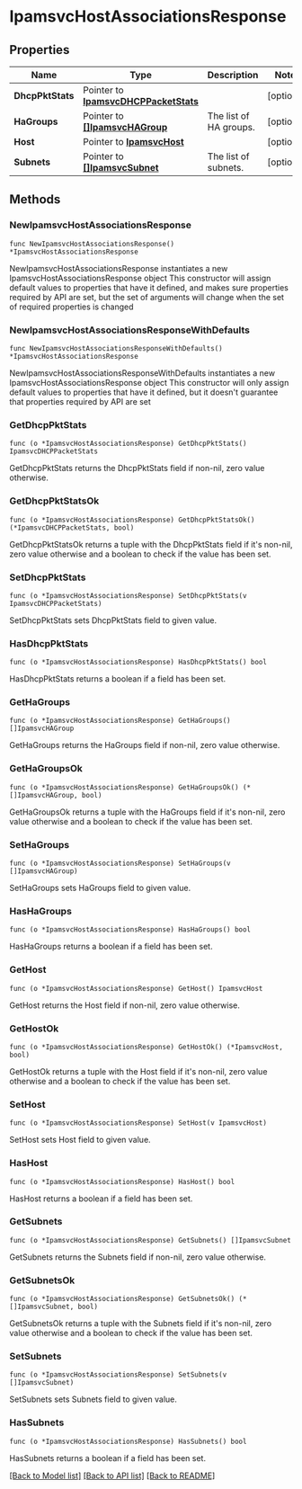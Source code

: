 # IpamsvcHostAssociationsResponse

## Properties

Name | Type | Description | Notes
------------ | ------------- | ------------- | -------------
**DhcpPktStats** | Pointer to [**IpamsvcDHCPPacketStats**](IpamsvcDHCPPacketStats.md) |  | [optional] 
**HaGroups** | Pointer to [**[]IpamsvcHAGroup**](IpamsvcHAGroup.md) | The list of HA groups. | [optional] 
**Host** | Pointer to [**IpamsvcHost**](IpamsvcHost.md) |  | [optional] 
**Subnets** | Pointer to [**[]IpamsvcSubnet**](IpamsvcSubnet.md) | The list of subnets. | [optional] 

## Methods

### NewIpamsvcHostAssociationsResponse

`func NewIpamsvcHostAssociationsResponse() *IpamsvcHostAssociationsResponse`

NewIpamsvcHostAssociationsResponse instantiates a new IpamsvcHostAssociationsResponse object
This constructor will assign default values to properties that have it defined,
and makes sure properties required by API are set, but the set of arguments
will change when the set of required properties is changed

### NewIpamsvcHostAssociationsResponseWithDefaults

`func NewIpamsvcHostAssociationsResponseWithDefaults() *IpamsvcHostAssociationsResponse`

NewIpamsvcHostAssociationsResponseWithDefaults instantiates a new IpamsvcHostAssociationsResponse object
This constructor will only assign default values to properties that have it defined,
but it doesn't guarantee that properties required by API are set

### GetDhcpPktStats

`func (o *IpamsvcHostAssociationsResponse) GetDhcpPktStats() IpamsvcDHCPPacketStats`

GetDhcpPktStats returns the DhcpPktStats field if non-nil, zero value otherwise.

### GetDhcpPktStatsOk

`func (o *IpamsvcHostAssociationsResponse) GetDhcpPktStatsOk() (*IpamsvcDHCPPacketStats, bool)`

GetDhcpPktStatsOk returns a tuple with the DhcpPktStats field if it's non-nil, zero value otherwise
and a boolean to check if the value has been set.

### SetDhcpPktStats

`func (o *IpamsvcHostAssociationsResponse) SetDhcpPktStats(v IpamsvcDHCPPacketStats)`

SetDhcpPktStats sets DhcpPktStats field to given value.

### HasDhcpPktStats

`func (o *IpamsvcHostAssociationsResponse) HasDhcpPktStats() bool`

HasDhcpPktStats returns a boolean if a field has been set.

### GetHaGroups

`func (o *IpamsvcHostAssociationsResponse) GetHaGroups() []IpamsvcHAGroup`

GetHaGroups returns the HaGroups field if non-nil, zero value otherwise.

### GetHaGroupsOk

`func (o *IpamsvcHostAssociationsResponse) GetHaGroupsOk() (*[]IpamsvcHAGroup, bool)`

GetHaGroupsOk returns a tuple with the HaGroups field if it's non-nil, zero value otherwise
and a boolean to check if the value has been set.

### SetHaGroups

`func (o *IpamsvcHostAssociationsResponse) SetHaGroups(v []IpamsvcHAGroup)`

SetHaGroups sets HaGroups field to given value.

### HasHaGroups

`func (o *IpamsvcHostAssociationsResponse) HasHaGroups() bool`

HasHaGroups returns a boolean if a field has been set.

### GetHost

`func (o *IpamsvcHostAssociationsResponse) GetHost() IpamsvcHost`

GetHost returns the Host field if non-nil, zero value otherwise.

### GetHostOk

`func (o *IpamsvcHostAssociationsResponse) GetHostOk() (*IpamsvcHost, bool)`

GetHostOk returns a tuple with the Host field if it's non-nil, zero value otherwise
and a boolean to check if the value has been set.

### SetHost

`func (o *IpamsvcHostAssociationsResponse) SetHost(v IpamsvcHost)`

SetHost sets Host field to given value.

### HasHost

`func (o *IpamsvcHostAssociationsResponse) HasHost() bool`

HasHost returns a boolean if a field has been set.

### GetSubnets

`func (o *IpamsvcHostAssociationsResponse) GetSubnets() []IpamsvcSubnet`

GetSubnets returns the Subnets field if non-nil, zero value otherwise.

### GetSubnetsOk

`func (o *IpamsvcHostAssociationsResponse) GetSubnetsOk() (*[]IpamsvcSubnet, bool)`

GetSubnetsOk returns a tuple with the Subnets field if it's non-nil, zero value otherwise
and a boolean to check if the value has been set.

### SetSubnets

`func (o *IpamsvcHostAssociationsResponse) SetSubnets(v []IpamsvcSubnet)`

SetSubnets sets Subnets field to given value.

### HasSubnets

`func (o *IpamsvcHostAssociationsResponse) HasSubnets() bool`

HasSubnets returns a boolean if a field has been set.


[[Back to Model list]](../README.md#documentation-for-models) [[Back to API list]](../README.md#documentation-for-api-endpoints) [[Back to README]](../README.md)


